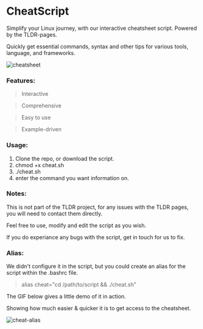 # CheatScript
Simplify your Linux journey, with our interactive cheatsheet script. Powered by the TLDR-pages.

Quickly get essential commands, syntax and other tips for various tools, language, and frameworks.

![cheatsheet](https://github.com/the-universal-linux-society/CheatScript/assets/161962528/3da356b9-d8e4-46f5-beaf-4e9b08497ece)


### Features:
> Interactive

> Comprehensive

> Easy to use

> Example-driven

### Usage:
1. Clone the repo, or download the script.
2. chmod +x cheat.sh
3. ./cheat.sh
4. enter the command you want information on.

### Notes: 
This is not part of the TLDR project, for any issues with the TLDR pages, you will need to contact them directly.

Feel free to use, modify and edit the script as you wish.

If you do experiance any bugs with the script, get in touch for us to fix.

### Alias:
We didn't configure it in the script, but you could create an alias for the script within the .bashrc file.

> alias cheat="cd /path/to/script && ./cheat.sh"

The GIF below gives a little demo of it in action. 

Showing how much easier & quicker it is to get access to the cheatsheet.

![cheat-alias](https://github.com/the-universal-linux-society/CheatScript/assets/161962528/2498c1d6-c524-4e01-b864-e058ca302179)

